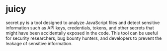 # juicy
secret.py is a tool designed to analyze JavaScript files and detect sensitive information such as API keys, credentials, tokens, and other secrets that might have been accidentally exposed in the code. This tool can be useful for security researchers, bug bounty hunters, and developers to prevent the leakage of sensitive information.
